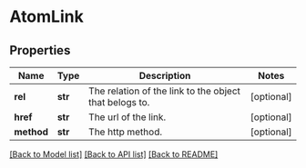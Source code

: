 # AtomLink

## Properties
Name | Type | Description | Notes
------------ | ------------- | ------------- | -------------
**rel** | **str** | The relation of the link to the object that belogs to. | [optional] 
**href** | **str** | The url of the link. | [optional] 
**method** | **str** | The http method. | [optional] 

[[Back to Model list]](../README.md#documentation-for-models) [[Back to API list]](../README.md#documentation-for-api-endpoints) [[Back to README]](../README.md)


